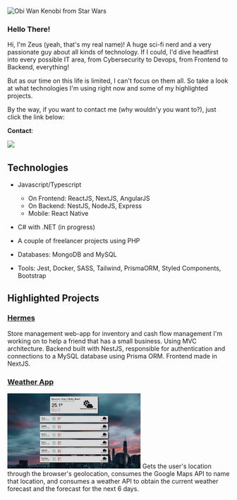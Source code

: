 ![Obi Wan Kenobi from Star Wars](https://media.tenor.com/WuOwfnsLcfYAAAAC/star-wars-obi-wan-kenobi.gif)
### Hello There! 

Hi, I'm Zeus (yeah, that's my real name)! A huge sci-fi nerd and a very passionate guy about all kinds of technology. If I could, I'd dive headfirst into every possible IT area, from Cybersecurity to Devops, from Frontend to Backend, everything! 

But as our time on this life is limited, I can't focus on them all. So take a look at what technologies I'm using right now and some of my highlighted projects. 

By the way, if you want to contact me (why wouldn'y you want to?), just click the link below:

__Contact__:

<a href="https://www.linkedin.com/in/zeus-amorim/" target="_blank" ><img src="https://img.shields.io/badge/-LinkedIn-%230077B5?style=for-the-badge&logo=linkedin&logoColor=white" target="_blank"></a> 

## Technologies
- Javascript/Typescript
   - On Frontend: ReactJS, NextJS, AngularJS
   - On Backend: NestJS, NodeJS, Express
   - Mobile: React Native 
- C# with .NET (in progress)
- A couple of freelancer projects using PHP

- Databases: MongoDB and MySQL 
- Tools: Jest, Docker, SASS, Tailwind, PrismaORM, Styled Components, Bootstrap


## Highlighted Projects

### [Hermes](https://github.com/zeus0z/hermes-frontend)
Store management web-app for inventory and cash flow management I'm working on to help a friend that has a small business. Using MVC architecture. Backend built with NestJS, responsible for authentication and connections to a MySQL database using Prisma ORM.  Frontend made in NextJS.


### [Weather App](https://github.com/zeus0z/weather-app) 
<img style="display:inline-block" width=60% src="https://raw.githubusercontent.com/zeus0z/weather-app/master/src/weather_app_fullscreen.png" width="70%">
Gets the user's location through the browser's geolocation, consumes the Google Maps API to name that location, and consumes a weather API to obtain the current weather forecast and the forecast for the next 6 days. 


<!---
  
![Zeus-react](https://img.shields.io/badge/React-20232A?style=for-the-badge&logo=react&logoColor=61DAFB)
![Zeus-node](https://img.shields.io/badge/Node.js-43853D?style=for-the-badge&logo=node.js&logoColor=white)
![Zeus-typescript](https://img.shields.io/badge/TypeScript-007ACC?style=for-the-badge&logo=typescript&logoColor=white)
![Zeus-Js](https://img.shields.io/badge/JavaScript-F7DF1E?style=for-the-badge&logo=javascript&logoColor=black)
![Zeus-html](https://img.shields.io/badge/HTML5-E34F26?style=for-the-badge&logo=html5&logoColor=white)
![Zeus-css](https://img.shields.io/badge/CSS3-1572B6?style=for-the-badge&logo=css3&logoColor=white)
![Zeus-bootstrap](https://img.shields.io/badge/Bootstrap-563D7C?style=for-the-badge&logo=bootstrap&logoColor=white)
![Zeus-jquery](https://img.shields.io/badge/jQuery-0769AD?style=for-the-badge&logo=jquery&logoColor=white)
![Zeus-express](https://img.shields.io/badge/Express.js-404D59?style=for-the-badge)
![Zeus-React-native](https://img.shields.io/badge/React_Native-20232A?style=for-the-badge&logo=react&logoColor=61DAFB)
![Zeus-Tailwind](https://img.shields.io/badge/Tailwind_CSS-38B2AC?style=for-the-badge&logo=tailwind-css&logoColor=white)
![Zeus-Redux](https://img.shields.io/badge/Redux-593D88?style=for-the-badge&logo=redux&logoColor=white)
![Zeus-Styled-components](https://img.shields.io/badge/styled--components-DB7093?style=for-the-badge&logo=styled-components&logoColor=white)
![Zeus-MySQL](https://img.shields.io/badge/MySQL-00000F?style=for-the-badge&logo=mysql&logoColor=white)
![Zeus-Mongo](https://img.shields.io/badge/MongoDB-4EA94B?style=for-the-badge&logo=mongodb&logoColor=white)
![Zeus-Firebase](https://img.shields.io/badge/Firebase-F29D0C?style=for-the-badge&logo=firebase&logoColor=white)
![Zeus-PostgreSQL](https://img.shields.io/badge/PostgreSQL-316192?style=for-the-badge&logo=postgresql&logoColor=white) --->
